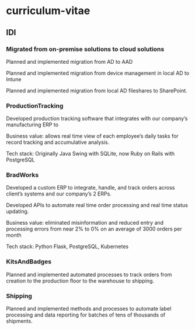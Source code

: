 # curriculum-vitae

## IDI

### Migrated from on-premise solutions to cloud solutions

Planned and implemented migration from AD to AAD

Planned and implemented migration from device management in local AD to Intune

Planned and implemented migration from local AD fileshares to SharePoint.

### ProductionTracking

Developed production tracking software that integrates with our company’s manufacturing ERP to

Business value: allows real time view of each employee’s daily tasks for record tracking and accumulative analysis.

Tech stack: Originally Java Swing with SQLite, now Ruby on Rails with PostgreSQL

### BradWorks

Developed a custom ERP to integrate, handle, and track orders across client’s systems and our company’s 2 ERPs.

Developed APIs to automate real time order processing and real time status updating.

Business value: eliminated misinformation and reduced entry and processing errors from near 2% to 0% on an average of
3000 orders per month

Tech stack: Python Flask, PostgreSQL, Kubernetes

### KitsAndBadges

Planned and implemented automated processes to track orders from creation to the production floor to the warehouse to
shipping.

### Shipping

Planned and implemented methods and processes to automate label processing and data reporting for batches of tens of
thousands of shipments.
